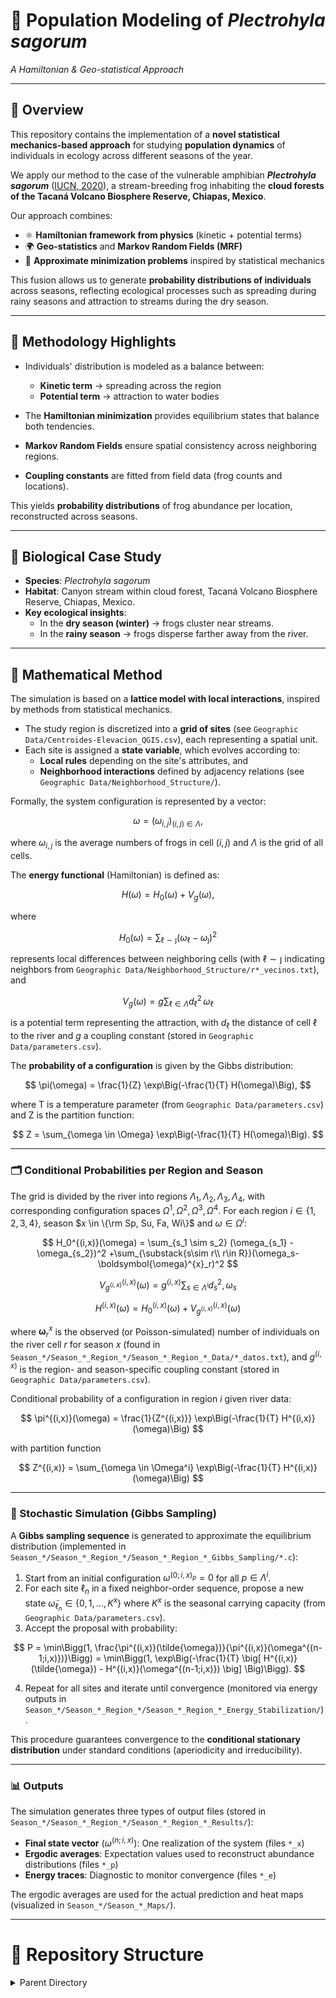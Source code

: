 # 🐸 Population Modeling of *Plectrohyla sagorum*  
*A Hamiltonian & Geo-statistical Approach*

---

## 📖 Overview

This repository contains the implementation of a **novel statistical mechanics-based approach** for studying **population dynamics** of individuals in ecology across different seasons of the year.  

We apply our method to the case of the vulnerable amphibian **_Plectrohyla sagorum_** ([IUCN, 2020](https://www.iucnredlist.org/species/55853/a54352590)), a stream-breeding frog inhabiting the **cloud forests of the Tacaná Volcano Biosphere Reserve, Chiapas, Mexico**.

Our approach combines:

- ⚛️ **Hamiltonian framework from physics** (kinetic + potential terms)  
- 🌍 **Geo-statistics** and **Markov Random Fields (MRF)**  
- 🧮 **Approximate minimization problems** inspired by statistical mechanics  

This fusion allows us to generate **probability distributions of individuals** across seasons, reflecting ecological processes such as spreading during rainy seasons and attraction to streams during the dry season.  

---

## 🧪 Methodology Highlights

- Individuals' distribution is modeled as a balance between:
  - **Kinetic term** → spreading across the region  
  - **Potential term** → attraction to water bodies  

- The **Hamiltonian minimization** provides equilibrium states that balance both tendencies.  
- **Markov Random Fields** ensure spatial consistency across neighboring regions.  
- **Coupling constants** are fitted from field data (frog counts and locations).  

This yields **probability distributions** of frog abundance per location, reconstructed across seasons.  

---

## 🐸 Biological Case Study  

- **Species**: *Plectrohyla sagorum*  
- **Habitat**: Canyon stream within cloud forest, Tacaná Volcano Biosphere Reserve, Chiapas, Mexico.  
- **Key ecological insights**:  
  - In the **dry season (winter)** → frogs cluster near streams.  
  - In the **rainy season** → frogs disperse farther away from the river.  

---

## 📐 Mathematical Method

The simulation is based on a **lattice model with local interactions**, inspired by methods from statistical mechanics.

- The study region is discretized into a **grid of sites** (see `Geographic Data/Centroides-Elevacion_QGIS.csv`), each representing a spatial unit.
- Each site is assigned a **state variable**, which evolves according to:
  - **Local rules** depending on the site's attributes, and
  - **Neighborhood interactions** defined by adjacency relations (see `Geographic Data/Neighborhood_Structure/`).

Formally, the system configuration is represented by a vector:

$$
\omega = (\omega_{i,j})_{(i,j) \in \Lambda},
$$

where $\omega_{i,j}$ is the average numbers of frogs in cell $(i,j)$ and $\Lambda$ is the grid of all cells.  

The **energy functional** (Hamiltonian) is defined as:

$$
H(\omega) = H_0(\omega) + V_g(\omega),
$$

where

$$
H_0(\omega) = \sum_{\ell \sim \jmath} (\omega_\ell - \omega_\jmath)^2
$$

represents local differences between neighboring cells (with $\ell \sim \jmath$ indicating neighbors from `Geographic Data/Neighborhood_Structure/r*_vecinos.txt`), and

$$
V_g(\omega) = g \sum_{\ell \in \Lambda} d_\ell^2 \, \omega_\ell
$$

is a potential term representing the attraction, with $d_\ell$ the distance of cell $\ell$ to the river and $g$ a coupling constant (stored in `Geographic Data/parameters.csv`).

The **probability of a configuration** is given by the Gibbs distribution:

$$
\pi(\omega) = \frac{1}{Z} \exp\Big(-\frac{1}{T} H(\omega)\Big),
$$

where T is a temperature parameter (from `Geographic Data/parameters.csv`) and Z is the partition function:

$$
Z = \sum_{\omega \in \Omega} \exp\Big(-\frac{1}{T} H(\omega)\Big).
$$

---

### 🗂 Conditional Probabilities per Region and Season

The grid is divided by the river into regions $\Lambda_1, \Lambda_2, \Lambda_3, \Lambda_4$, with corresponding configuration spaces $\Omega^1,\Omega^2,\Omega^3,\Omega^4$. For each region $i\in \{1,2,3,4\}$, season $x \in \{\rm Sp, Su, Fa, Wi\}$ and $\omega\in \Omega^i$:

$$
H_0^{(i,x)}(\omega) = \sum_{s_1 \sim s_2} (\omega_{s_1} - \omega_{s_2})^2 +\sum_{\substack{s\sim r\\  r\in R}}(\omega_s-
\boldsymbol{\omega}^{x}_r)^2
$$

$$
V_{g^{(i,x)}}^{(i,x)}(\omega) = g^{(i,x)} \sum_{s \in \Lambda^i} d_s^2 , \omega_s
$$

$$
H^{(i,x)}(\omega) = H_0^{(i,x)}(\omega) + V_{g^{(i,x)}}^{(i,x)}(\omega)
$$

where $\boldsymbol{\omega}^x_r$ is the observed (or Poisson-simulated) number of individuals on the river cell $r$ for season $x$ (found in `Season_*/Season_*_Region_*/Season_*_Region_*_Data/*_datos.txt`), and $g^{(i,x)}$ is the region- and season-specific coupling constant (stored in `Geographic Data/parameters.csv`).

Conditional probability of a configuration in region $i$ given river data:

$$
\pi^{(i,x)}(\omega) = \frac{1}{Z^{(i,x)}} \exp\Big(-\frac{1}{T} H^{(i,x)}(\omega)\Big)
$$

with partition function

$$
Z^{(i,x)} = \sum_{\omega \in \Omega^i} \exp\Big(-\frac{1}{T} H^{(i,x)}(\omega)\Big)
$$

---

### 🔄 Stochastic Simulation (Gibbs Sampling)

A **Gibbs sampling sequence** is generated to approximate the equilibrium distribution (implemented in `Season_*/Season_*_Region_*/Season_*_Region_*_Gibbs_Sampling/*.c`):

1. Start from an initial configuration $\omega^{(0;i,x)_p} = 0$ for all $p \in \Lambda^i$.
2. For each site $\ell_n$ in a fixed neighbor-order sequence, propose a new state $\tilde{\omega}_{\ell_n} \in \{0,1,\dots,K^x\}$ where $K^x$ is the seasonal carrying capacity (from `Geographic Data/parameters.csv`).
3. Accept the proposal with probability:

$$
P = \min\Bigg(1, \frac{\pi^{(i,x)}(\tilde{\omega})}{\pi^{(i,x)}(\omega^{(n-1;i,x)})}\Bigg)
= \min\Bigg(1, \exp\Big(-\frac{1}{T} \big[ H^{(i,x)}(\tilde{\omega}) - H^{(i,x)}(\omega^{(n-1;i,x)}) \big] \Big)\Bigg).
$$

4. Repeat for all sites and iterate until convergence (monitored via energy outputs in `Season_*/Season_*_Region_*/Season_*_Region_*_Energy_Stabilization/`).

This procedure guarantees convergence to the **conditional stationary distribution** under standard conditions (aperiodicity and irreducibility).

---

### 📊 Outputs

The simulation generates three types of output files (stored in `Season_*/Season_*_Region_*/Season_*_Region_*_Results/`):

- **Final state vector** $(\omega^{(n;i,x)})$: One realization of the system (files `*_x`)
- **Ergodic averages**: Expectation values used to reconstruct abundance distributions (files `*_p`)
- **Energy traces**: Diagnostic to monitor convergence (files `*_e`)

The ergodic averages are used for the actual prediction and heat maps (visualized in `Season_*/Season_*_Maps/`).


---

# 📂 Repository Structure

<details>
<summary>Parent Directory</summary>

The parent directory contains three main components: **Geographic Data**, **Seasonal Directories**, and **Scripts**. This structure mirrors the spatial inputs, seasonal segmentation, and automation needed to run all experiments.

---

## 🌍 Geographic Data

<details>
<summary>Click to expand</summary>

This section holds the spatial inputs used by the simulations. Objects created in **QGIS** receive a **unique feature ID**, which is used across files to consistently join geometry, centroids, neighborhoods, and model outputs. Note that there are two types of IDs per grid coordinate: a **Global ID** that is independent of the region, and for each region another **Local ID**.

### **Neighborhood_Structure/**
- One file per region (e.g., `r1_vecinos.txt` … `r4_vecinos.txt`).
- Each row lists **neighbor QGIS IDs** for a given cell (first-order adjacency). Here **Local IDs** are used.
- Used to define the first-order neighborhood relation and is utilized by the Gibbs sampler program.
- This adjacency structure is crucial for the spatial correlation modeling in the Markov Random Field framework.

### **Centroides-Elevacion_QGIS.csv**
- Columns include: **ID**, **x**, **y**, **z**.
- **ID** matches the QGIS **Global ID** for each cell.
- Used to reconstruct spatial maps and bind results to coordinates.
- The elevation data (z-coordinate) provides topographic context for the ecological modeling.

### **parameters.csv**
- Lists all parameters used for the simulations for each season and region.
- For each season there is a unique value of:
  - Temperature **T** (affects species distribution patterns)
  - Maximum number of individuals on the river **K** (carrying capacity)
  - Density of individuals along the river **ρ** (rho)
- For each Season-Region pair there is a value for the coupling constant **g** (controls spatial interaction strength)
- These parameters are derived from field observations and calibrated to match ecological patterns.

</details>

---

## 🍂🌸☀️❄️ Seasons

<details>
<summary>Click to expand</summary>

Each season directory encapsulates **inputs, code, executables, and results** for that season, split into four spatial **regions**. The repository contains directories for all four seasons (Fall, Winter, Spring, Summer), but for brevity, we detail **Fall (Season_Fa)** and **Region 1** as representative examples. All other seasons (Winter, Spring, Summer) and regions (2, 3, 4) follow identical structural patterns and naming conventions.

Every region within each season includes the following sub-directories:
- `*_Data/` → Contains input data for the Gibbs sampling algorithm
- `*_Gibbs_Sampling/` → Contains C source code and compiled programs for Gibbs simulation
- `*_Energy_Stabilization/` → Convergence analysis and energy evolution plots
- `*_Results/` → Results from the Gibbs simulation program are stored here: final states (`*_x`), ergodic means (`*_p`), energy output (`*_e`)
- `Stats.py` → Python script that computes summary statistics from the region's results
- `R?_IDs.csv` → QGIS/grid ID mapping for this region, used to merge outputs with geographic coordinates

### **Output File Semantics**
- `*_x` = Final state vector (per grid cell; integer counts representing final population distribution)
- `*_p` = Ergodic average (expected counts per cell; used for heatmaps; floating point values representing long-term expected population)
- `*_e` = Hamiltonian value by iteration (energy output used to assess stabilization and convergence of the MCMC chain)

---

### 🍂 Season_Fa (Fall) — `Season_Fa/`

<details>
<summary>Click to expand</summary>

The Fall season directory contains the complete workflow for autumn ecological modeling, including data preparation, simulation execution, and result visualization.

**High-level contents for Fall:**
- `Data_Frame_Full_Fa.csv` → Region-merged outputs with grid IDs. This file can be directly uploaded to QGIS as point geometry to create spatial distribution maps.
- `Grid_Full_Fa.gpkg` → GeoPackage format file containing the full seasonal grid with all attributes for GIS analysis.
- `Join_by_ID.py` → Python script that joins region outputs to grid IDs to produce `Data_Frame_Full_Fa.csv`.
  - **Inputs:** 
    - `Season_Fa_Region_i/Season_Fa_Region_i_Results/` (simulation results)
    - `Season_Fa_Region_i/Ri_IDs.csv` (**Local IDs**)
    - `Centroides-Elevacion_QGIS.csv` (from parent directory `Geographic Data`) 
    - for i ∈ [1,2,3,4]
- `Run_N_Times.sh` → Bash script that runs the Gibbs Sampler N times throughout all regions. Results are automatically saved in `Season_Fa_Region_i/Season_Fa_Region_i_Results/`.
- `README.txt` → Season-level documentation and metadata.
- `Season_Fa_Maps/` → Directory containing maps generated by QGIS (heatmaps, style files).
- `Season_Fa_Region_1/ … Season_Fa_Region_4/` → Individual region workspaces containing region-specific data and code.

---

#### **📍 Season_Fa_Maps/**

<details>
<summary>Click to expand</summary>

This directory contains the final visualization outputs and cartographic products from the Fall season modeling.

- `ArcoIris_Total_E3p31.png` → Rainbow color palette heatmap showing expected population counts. This represents the main simulation results in a visually intuitive format.
- `GreyScale_Total_Fa.pgw` → World file providing georeferencing information for the grayscale PNG image.
- `GreyScale_Total_Fa.png` → Grayscale heatmap of expected population counts, suitable for publication or analysis requiring monochrome output.
- `IE3_p31.png` → Scatter plot visualization of expected counts where each point represents an individual occurrence or high-density location.
- `README.txt` → Documentation covering QGIS layer configurations, coordinate reference system information, and style file descriptions.

</details>

---

#### **📍 Season_Fa_Region_1/**

<details>
<summary>Click to expand</summary>

Region 1 serves as the representative example for the regional structure. All other regions (2, 3, 4) maintain identical organizational patterns with region-specific parameter values and geographic extents.

- `R1_IDs.csv` → Region 1 **Local** grid/QGIS ID mapping table used for spatial join operations between simulation results and geographic coordinates.
- `README.txt` → Region-specific documentation including parameter ranges, geographic boundaries, and methodological notes.

---

##### **Season_Fa_Region_1_Data/**

<details>
<summary>Click to expand</summary>

Contains the input data files required for the Gibbs sampling simulation in Region 1 during Fall.

- `r1E3_datos.txt` → Primary input file for the Gibbs sampling algorithm located in `Season_Fa_Region_1_Gibbs_Sampling/`.
  - **Column 1:** Row site identifier tag within Region 1 (sequential numbering of grid cells)
  - **Column 2:** Neighborhood class of the site representing distance from the river system
    - Class 0: River sites (directly adjacent to water bodies)
    - Positive integers: Increasing distance from river (1, 2, 3, etc.)
  - **Column 3:** Initial number of individuals observed at each site
    - **River sites:** Generated using Poisson process with intensity ρ=0.31 (calibrated from field survey data)
    - **Non-river sites:** Initialized to 0 (assumes initial population concentration along water sources)
- `README.txt` → Comprehensive data dictionary explaining input file format, assumptions, and data collection methodology.

</details>

---

##### **Season_Fa_Region_1_Energy_Stabilization/**

<details>
<summary>Click to expand</summary>

This directory contains diagnostic plots and analysis tools for assessing MCMC convergence and energy stabilization.

- `energia_R1E3.png` → Complete energy stabilization plot for Region 1 Fall simulation. Shows (10^6) × M iterations of Gibbs Sampling, where M=9,310 (total grid sites in Region 1). This long run ensures proper mixing and convergence.
- `r1E3_energia.png` → Focused energy stabilization plot showing the first 2 million iterations. Used for initial convergence assessment and burn-in period determination.
- `README.txt` → Guide for interpreting stabilization plots, including criteria for convergence assessment and identification of proper mixing behavior.

The energy plots are essential for validating that the Markov Chain Monte Carlo algorithm has reached its stationary distribution before collecting samples for inference.

</details>

---

##### **Season_Fa_Region_1_Gibbs_Sampling/**

<details>
<summary>Click to expand</summary>

Contains the core computational engine for the ecological modeling using Gibbs sampling methodology.

**Source Code:**
- `Season_Fa_r1E3gs.c` → Main C source file implementing the Gibbs sampling routine for Region 1.
  - **Hard-coded parameters:** Temperature (T) and Coupling constant (g) values specific to Fall/Region 1
  - **Input dependencies:**
    - `Season_Fa_Region_1_Data/r1E3_datos.txt` (initial population data)
    - `Neighborhood_Structure/r1_vecinos.txt` (spatial adjacency matrix)
  - **Algorithm:** Implements a Markov Random Field model with Gibbs sampling for spatial population dynamics

**Executables:**
- `Season_Fa_r1E3gs` → **Main executable**. Execute using:
  ```bash
  ./Season_Fa_r1E3gs <tag>
  ```
  The `<tag>` parameter is appended to all output filenames to distinguish different simulation runs or parameter sets.

**Utility Programs:**
- `Season_Fa_r1E3_energia.c` → Specialized C program for energy-only calculations (lightweight version of main sampler)
- `Season_Fa_r1E3_energia` → Executable for regenerating energy traces without full population sampling
- `README.txt` → Compilation instructions, runtime parameters, and usage guidelines

**Standard Output Files Generated by Season_Fa_r1E3gs:**
- `Season_Fa_r1E3gs_<tag>_x` → Final state vector containing integer population counts per grid cell after convergence
- `Season_Fa_r1E3gs_<tag>_p` → Ergodic mean values representing expected population density per cell (floating-point averages)
- `Season_Fa_r1E3gs_<tag>_e` → Energy trace file containing Hamiltonian values for each iteration (used for convergence diagnostics)

**Note:** All other seasons (Winter, Spring, Summer) and regions (2, 3, 4) contain analogous Gibbs sampling implementations with season/region-specific parameter values and file naming conventions.

</details>

</details>

</details>

</details>

---

## ⚙️ Scripts

<details>
<summary>Click to expand</summary>

These automation scripts streamline the **compilation** and **execution** workflow for all C programs across the complete seasonal and regional matrix (4 seasons × 4 regions = 16 distinct simulations).

### **`Compile_all_c.sh`**
- **Purpose:** Automated compilation of all region-specific C source files using the GCC compiler
- **System Requirements:** 
  - POSIX-compliant shell environment
  - GCC compiler suite available in system PATH
  - Appropriate file permissions for source code access
- **Typical Usage:**
  ```bash
  bash Compile_all_c.sh
  ```
- **Behavior:** 
  - Recursively locates all `.c` source files in seasonal/regional directories
  - Compiles each source file with appropriate flags and optimization settings
  - Generates executable binaries (e.g., `Season_Fa_r1E3gs`) within their respective directories
  - Provides compilation status and error reporting
- **Output:** Production-ready executables for all 16 season-region combinations

### **`Execute_all_c.sh`**
- **Purpose:** Batch execution of all compiled Gibbs sampling binaries across the complete experimental matrix
- **Prerequisites:** 
  - All binaries must be successfully compiled using `Compile_all_c.sh`
  - Execute permissions properly set (use `chmod +x` if needed)
  - Input data files properly formatted and accessible
- **Typical Usage:**
  ```bash
  bash Execute_all_c.sh <tag>
  ```
- **Parameters:**
  - `<tag>`: User-defined identifier passed to each binary for output file naming and experiment tracking
- **Execution Behavior:**
  - Systematically executes each binary in predetermined order
  - Passes the `<tag>` parameter to ensure unique output identification
  - Monitors execution status and provides progress feedback
  - Handles error conditions and failed simulations
- **Generated Outputs (per region):**
  - `*_x` — Final state vector (integer population counts)
  - `*_p` — Ergodic average (expected population density values)
  - `*_e` — Energy trajectory (Hamiltonian evolution for convergence analysis)

**Workflow Integration:** These scripts enable researchers to execute the complete experimental pipeline with minimal manual intervention, ensuring consistency and reproducibility across all seasonal and regional simulations.

</details>

</details>
